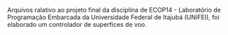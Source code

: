 Arquivos ralativo ao projeto final da disciplina de ECOP14 - Laboratório de Programação Embarcada da Universidade Federal de Itajubá (UNIFEI), foi elaborado um controlador de superfices de voo.
